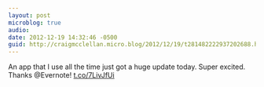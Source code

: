 ```yaml
---
layout: post
microblog: true
audio: 
date: 2012-12-19 14:32:46 -0500
guid: http://craigmcclellan.micro.blog/2012/12/19/t281482222937202688.html
---
```

An app that I use all the time just got a huge update today. Super excited. Thanks @Evernote! [t.co/7LivJfUi](http://t.co/7LivJfUi)
